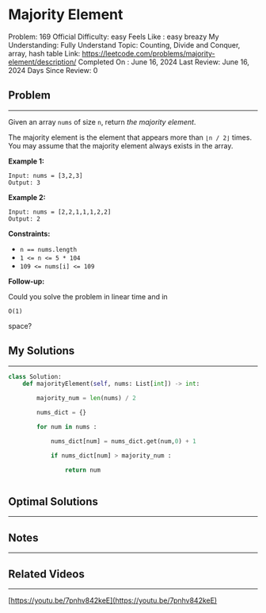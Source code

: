 # Majority Element

Problem: 169
Official Difficulty: easy
Feels Like : easy breazy
My Understanding: Fully Understand
Topic: Counting, Divide and Conquer, array, hash table
Link: https://leetcode.com/problems/majority-element/description/
Completed On : June 16, 2024
Last Review: June 16, 2024
Days Since Review: 0

## Problem

---

Given an array `nums` of size `n`, return *the majority element*.

The majority element is the element that appears more than `⌊n / 2⌋` times. You may assume that the majority element always exists in the array.

**Example 1:**

```
Input: nums = [3,2,3]
Output: 3

```

**Example 2:**

```
Input: nums = [2,2,1,1,1,2,2]
Output: 2

```

**Constraints:**

- `n == nums.length`
- `1 <= n <= 5 * 104`
- `109 <= nums[i] <= 109`

**Follow-up:**

Could you solve the problem in linear time and in

```
O(1)
```

space?

## My Solutions

---

```python
class Solution:
    def majorityElement(self, nums: List[int]) -> int:

        majority_num = len(nums) / 2 

        nums_dict = {}

        for num in nums : 

            nums_dict[num] = nums_dict.get(num,0) + 1

            if nums_dict[num] > majority_num : 

                return num
```

```python

```

## Optimal Solutions

---

## Notes

---

 

## Related Videos

---

[https://youtu.be/7pnhv842keE](https://youtu.be/7pnhv842keE)